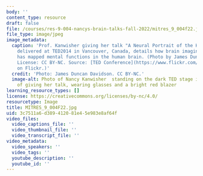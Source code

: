 ```yaml
---
body: ''
content_type: resource
draft: false
file: /courses/res-9-004-nancys-brain-talks-fall-2022/mitres_9_004f22.jpg
file_type: image/jpeg
image_metadata:
  caption: 'Prof. Kanwisher giving her talk "A Neural Portrait of the Human Mind"
    delivered at TED2014 in Vancouver, Canada, details how brain imaging research
    has mapped mental functions in the human brain. (Photo by James Duncan Davidson.
    License: CC BY-NC. Source: [TED Conference](https://www.flickr.com/photos/tedconference/13269833385/)
    on Flickr.)'
  credit: 'Photo: James Duncan Davidson. CC BY-NC.'
  image-alt: Photo of Nancy Kanwisher  standing on the dark TED stage in the middle
    of giving her talk, wearing glasses and a bright red blazer
learning_resource_types: []
license: https://creativecommons.org/licenses/by-nc/4.0/
resourcetype: Image
title: MITRES_9_004F22.jpg
uid: 3c7511a6-d389-4120-81e4-5e983e8af64f
video_files:
  video_captions_file: ''
  video_thumbnail_file: ''
  video_transcript_file: ''
video_metadata:
  video_speakers: ''
  video_tags: ''
  youtube_description: ''
  youtube_id: ''
---
```

